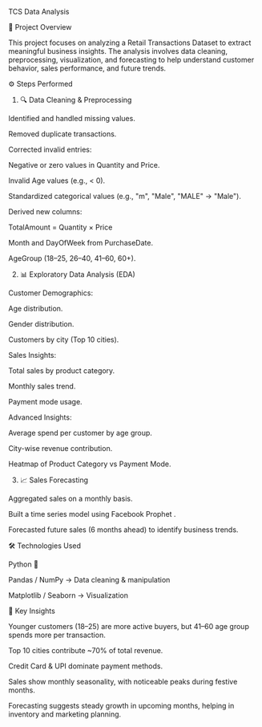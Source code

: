 TCS Data Analysis


📌 Project Overview

This project focuses on analyzing a Retail Transactions Dataset to extract meaningful business insights. The analysis involves data cleaning, preprocessing, visualization, and forecasting to help understand customer behavior, sales performance, and future trends.

⚙️ Steps Performed
1. 🔍 Data Cleaning & Preprocessing

Identified and handled missing values.

Removed duplicate transactions.

Corrected invalid entries:

Negative or zero values in Quantity and Price.

Invalid Age values (e.g., < 0).

Standardized categorical values (e.g., "m", "Male", "MALE" → "Male").

Derived new columns:

TotalAmount = Quantity × Price

Month and DayOfWeek from PurchaseDate.

AgeGroup (18–25, 26–40, 41–60, 60+).

2. 📊 Exploratory Data Analysis (EDA)

Customer Demographics:

Age distribution.

Gender distribution.

Customers by city (Top 10 cities).

Sales Insights:

Total sales by product category.

Monthly sales trend.

Payment mode usage.

Advanced Insights:

Average spend per customer by age group.

City-wise revenue contribution.

Heatmap of Product Category vs Payment Mode.

3. 📈 Sales Forecasting

Aggregated sales on a monthly basis.

Built a time series model using Facebook Prophet
.

Forecasted future sales (6 months ahead) to identify business trends.


🛠️ Technologies Used

Python 🐍

Pandas / NumPy → Data cleaning & manipulation

Matplotlib / Seaborn  → Visualization



🚀 Key Insights

Younger customers (18–25) are more active buyers, but 41–60 age group spends more per transaction.

Top 10 cities contribute ~70% of total revenue.

Credit Card & UPI dominate payment methods.

Sales show monthly seasonality, with noticeable peaks during festive months.

Forecasting suggests steady growth in upcoming months, helping in inventory and marketing planning.